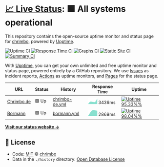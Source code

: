 # [📈 Live Status](https://chrimbo.github.io/upptime): <!--live status--> **🟩 All systems operational**

This repository contains the open-source uptime monitor and status page for [chrimbo](https://chrimbo.github.io/upptime), powered by [Upptime](https://github.com/upptime/upptime).

[![Uptime CI](https://github.com/koj-co/upptime/workflows/Uptime%20CI/badge.svg)](https://github.com/koj-co/upptime/actions?query=workflow%3A%22Uptime+CI%22)
[![Response Time CI](https://github.com/koj-co/upptime/workflows/Response%20Time%20CI/badge.svg)](https://github.com/koj-co/upptime/actions?query=workflow%3A%22Response+Time+CI%22)
[![Graphs CI](https://github.com/koj-co/upptime/workflows/Graphs%20CI/badge.svg)](https://github.com/koj-co/upptime/actions?query=workflow%3A%22Graphs+CI%22)
[![Static Site CI](https://github.com/koj-co/upptime/workflows/Static%20Site%20CI/badge.svg)](https://github.com/koj-co/upptime/actions?query=workflow%3A%22Static+Site+CI%22)
[![Summary CI](https://github.com/koj-co/upptime/workflows/Summary%20CI/badge.svg)](https://github.com/koj-co/upptime/actions?query=workflow%3A%22Summary+CI%22)

With [Upptime](https://upptime.js.org), you can get your own unlimited and free uptime monitor and status page, powered entirely by a GitHub repository. We use [Issues](https://github.com/chrimbo/upptime/issues) as incident reports, [Actions](https://github.com/chrimbo/upptime/actions) as uptime monitors, and [Pages](https://chrimbo.github.io/upptime) for the status page.

<!--start: status pages-->
<!-- This summary is generated by Upptime (https://github.com/upptime/upptime) -->
<!-- Do not edit this manually, your changes will be overwritten -->

| URL                                  | Status | History                                                                                    | Response Time                                                                    | Uptime                                                                                                                                                                                                               |
| ------------------------------------ | ------ | ------------------------------------------------------------------------------------------ | -------------------------------------------------------------------------------- | -------------------------------------------------------------------------------------------------------------------------------------------------------------------------------------------------------------------- |
| [Chrimbo.de](https://www.chrimbo.de) | 🟩 Up  | [chrimbo-de.yml](https://github.com/chrimbo/upptime/commits/master/history/chrimbo-de.yml) | <img alt="Response time graph" src="./graphs/chrimbo-de.png" height="20"> 3436ms | [![Uptime 95.33%%](https://img.shields.io/endpoint?url=https%3A%2F%2Fraw.githubusercontent.com%2Fchrimbo%2Fupptime%2Fmaster%2Fapi%2Fchrimbo-de%2Fuptime.json)](https://chrimbo.github.io/upptime/history/chrimbo-de) |
| [Bormann](https://www.bormann2.de)   | 🟩 Up  | [bormann.yml](https://github.com/chrimbo/upptime/commits/master/history/bormann.yml)       | <img alt="Response time graph" src="./graphs/bormann.png" height="20"> 2869ms    | [![Uptime 98.04%%](https://img.shields.io/endpoint?url=https%3A%2F%2Fraw.githubusercontent.com%2Fchrimbo%2Fupptime%2Fmaster%2Fapi%2Fbormann%2Fuptime.json)](https://chrimbo.github.io/upptime/history/bormann)       |

<!--end: status pages-->

[**Visit our status website →**](https://chrimbo.github.io/upptime)

## 📄 License

- Code: [MIT](./LICENSE) © [chrimbo](https://chrimbo.github.io/upptime)
- Data in the `./history` directory: [Open Database License](https://opendatacommons.org/licenses/odbl/1-0/)
